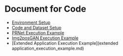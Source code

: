Document for Code
===

- [Environment Setup](environment_setup.md)
- [Code and Dataset Setup](code_and_dataset.md)
- [PRNet Execution Example](PRNet_execution_example.md)
- [Img2posGAN Execution Example](Img2pos_execution_example.md)
- [Extended Application Execution Example](extended application_execution_example.md)

